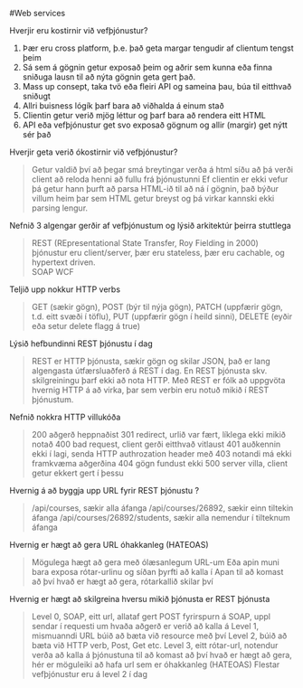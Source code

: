 #Web services

Hverjir eru kostirnir við vefþjónustur?
1. Þær eru cross platform, þ.e. það geta margar tengudir af clientum tengst þeim
2. Sá sem á gögnin getur exposað þeim og aðrir sem kunna eða finna sniðuga lausn til að nýta gögnin geta gert það.
3. Mass up consept, taka tvö eða fleiri API og sameina þau, búa til eitthvað sniðugt
4. Allri buisness lógík þarf bara að viðhalda á einum stað
5. Clientin getur verið mjög léttur og þarf bara að rendera eitt HTML
6. API eða vefþjónustur get svo exposað gögnum og allir (margir) get nýtt sér það

Hverjir geta verið ókostirnir við vefþjónustur?
> Getur valdið því að þegar smá breytingar verða á html síðu að þá verði client að reloda henni að fullu frá þjónustunni
> Ef clientin er ekki vefur þá getur hann þurft að parsa HTML-ið til að ná í gögnin, það býður villum heim þar sem HTML getur breyst og þá virkar kannski ekki parsing lengur. 

Nefnið 3 algengar gerðir af vefþjónustum og lýsið arkitektúr þeirra stuttlega
> REST (REpresentational State Transfer, Roy Fielding in 2000) þjónustur eru client/server, þær eru stateless, þær eru cachable, og hypertext driven.   
> SOAP 
> WCF

Teljið upp nokkur HTTP verbs
> GET (sækir gögn), POST (býr til nýja gögn), PATCH (uppfærir gögn, t.d. eitt svæði í töflu), PUT (uppfærir gögn í heild sinni), DELETE (eyðir eða setur delete flagg á true)

Lýsið hefbundinni REST þjónustu í dag
> REST er HTTP þjónusta, sækir gögn og skilar JSON, það er lang algengasta útfærsluaðferð á REST í dag.  En REST þjónusta skv. skilgreiningu þarf ekki að nota HTTP.  Með REST er fólk að uppgvöta hvernig HTTP á að virka, þar sem verbin eru notuð mikið í REST þjónustum. 

Nefnið nokkra HTTP villukóða
> 200 aðgerð heppnaðist
> 301 redirect, urlið var fært, líklega ekki mikið notað
> 400 bad request, client gerði eitthvað vitlaust 
> 401 auðkennin ekki í lagi, senda HTTP authrozation header með
> 403 notandi má ekki framkvæma aðgerðina
> 404 gögn fundust ekki 
> 500 server villa, client getur ekkert gert í þessu

Hvernig á að byggja upp URL fyrir REST þjónustu ?
> /api/courses, sækir alla áfanga
> /api/courses/26892, sækir einn tiltekin áfanga
> /api/courses/26892/students, sækir alla nemendur í tilteknum áfanga

Hvernig er hægt að gera URL óhakkanleg (HATEOAS)
> Mögulega hægt að gera með ólæsanlegum URL-um
> Eða apin muni bara exposa rótar-urlinu og síðan þyrfti að kalla í Apan til að komast að því hvað er hægt að gera, rótarkallið skilar því

Hvernig er hægt að skilgreina hversu mikið þjónusta er REST þjónusta
> Level 0, SOAP, eitt url, allataf gert POST fyrirspurn á SOAP, uppl sendar í requesti um hvaða aðgerð er verið að kalla á
> Level 1, mismuanndi URL búið að bæta við resource með því
> Level 2, búið að bæta við HTTP verb, Post, Get etc. 
> Level 3, eitt rótar-url, notendur verða að kalla á þjónustuna til að komast að því hvað er hægt að gera, hér er möguleiki að hafa url sem er óhakkanleg (HATEOAS)
> Flestar vefþjónustur eru á level 2 í dag




